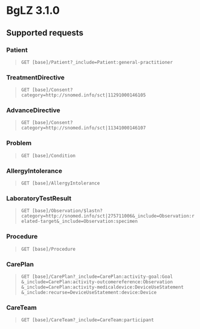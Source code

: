 # BgLZ 3.1.0

## Supported requests

### Patient
> `GET [base]/Patient?_include=Patient:general-practitioner` 

### TreatmentDirective
> `GET [base]/Consent?category=http://snomed.info/sct|11291000146105`

### AdvanceDirective
> `GET [base]/Consent?category=http://snomed.info/sct|11341000146107`

### Problem
> `GET [base]/Condition`

### AllergyIntolerance
> `GET [base]/AllergyIntolerance`

### LaboratoryTestResult
> `GET [base]/Observation/$lastn?category=http://snomed.info/sct|275711006&_include=Observation:related-target&_include=Observation:specimen`

### Procedure
> `GET [base]/Procedure`

### CarePlan
> `GET [base]/CarePlan?_include=CarePlan:activity-goal:Goal`
> `&_include=CarePlan:activity-outcomereference:Observation`
> `&_include=CarePlan:activity-medicaldevice:DeviceUseStatement`
> `&_include:recurse=DeviceUseStatement:device:Device`

### CareTeam
> `GET [base]/CareTeam?_include=CareTeam:participant`



